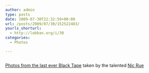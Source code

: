 ```yaml
---
author: admin
type: posts
date: 2009-07-30T22:32:59+00:00
url: /posts/2009/07/30/152522483/
yourls_shorturl:
  - http://lobban.org/i/30
categories:
  - Photos

---
```

<div class="figure">
  <img src="http://lobban.org/wp-content/uploads/2011/06/n6SoNyvfPqjlwdgjdSRq63n9o1_500.jpg" alt="" />
</div>

[Photos from the last ever Black Tape][1] taken by the talented [Nic Rue][2]

 [1]: http://www.flickr.com/photos/over-sea/sets/72157619452414306/
 [2]: http://www.nicrue.carbonmade.com/